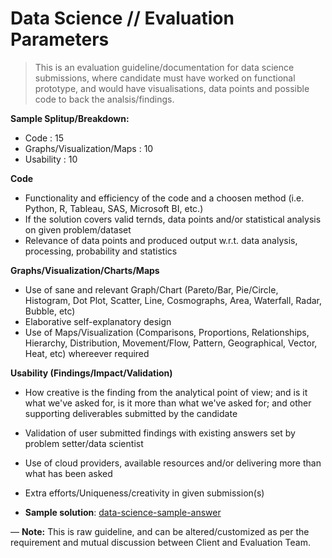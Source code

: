 # Data Science // Evaluation Parameters

> This is an evaluation guideline/documentation for data science submissions, where candidate must have worked on functional prototype, and would have visualisations, data points and possible code to back the analsis/findings.

**Sample Splitup/Breakdown:**

* Code : 15
* Graphs/Visualization/Maps : 10
* Usability : 10

**Code**

- Functionality and efficiency of the code and a choosen method (i.e. Python, R, Tableau, SAS, Microsoft BI, etc.)
- If the solution covers valid ternds, data points and/or statistical analysis on given problem/dataset
- Relevance of data points and produced output w.r.t. data analysis, processing, probability and statistics

**Graphs/Visualization/Charts/Maps**

- Use of sane and relevant Graph/Chart (Pareto/Bar, Pie/Circle, Histogram, Dot Plot, Scatter, Line, Cosmographs, Area, Waterfall, Radar, Bubble, etc)
- Elaborative self-explanatory design
- Use of Maps/Visualization (Comparisons, Proportions, Relationships, Hierarchy, Distribution, Movement/Flow, Pattern, Geographical, Vector, Heat, etc) whereever required

**Usability (Findings/Impact/Validation)**

- How creative is the finding from the analytical point of view; and is it what we've asked for, is it more than what we've asked for; and other supporting deliverables submitted by the candidate
- Validation of user submitted findings with existing answers set by problem setter/data scientist
- Use of cloud providers, available resources and/or delivering more than what has been asked
- Extra efforts/Uniqueness/creativity in given submission(s)


- **Sample solution**: [data-science-sample-answer](https://github.com/surabhigr/data-science)


— **Note:** This is raw guideline, and can be altered/customized as per the requirement and mutual discussion between Client and Evaluation Team.



